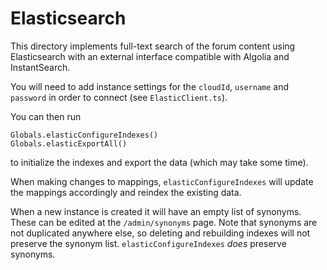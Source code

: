 # Elasticsearch

This directory implements full-text search of the forum content using
Elasticsearch with an external interface compatible with Algolia and
InstantSearch.

You will need to add instance settings for the `cloudId`, `username` and
`password` in order to connect (see `ElasticClient.ts`).

You can then run
```
Globals.elasticConfigureIndexes()
Globals.elasticExportAll()
```
to initialize the indexes and export the data (which may take some time).

When making changes to mappings, `elasticConfigureIndexes` will update the
mappings accordingly and reindex the existing data.

When a new instance is created it will have an empty list of synonyms. These
can be edited at the `/admin/synonyms` page. Note that synonyms are not
duplicated anywhere else, so deleting and rebuilding indexes will not preserve
the synonym list. `elasticConfigureIndexes` _does_ preserve synonyms.

